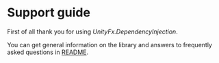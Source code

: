 # Support guide

First of all thank you for using *UnityFx.DependencyInjection*.

You can get general information on the library and answers to frequently asked questions in [README](../README.md).
